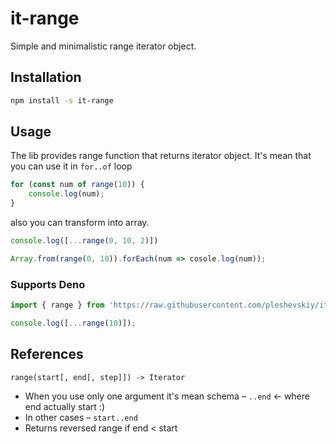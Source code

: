 # it-range

Simple and minimalistic range iterator object.


## Installation

```bash
npm install -s it-range
```


## Usage

The lib provides range function that returns iterator object.
It's mean that you can use it in `for..of` loop

```typescript
for (const num of range(10)) {
    console.log(num);
}
```

also you can transform into array.

```typescript
console.log([...range(0, 10, 2)])

Array.from(range(0, 10)).forEach(num => cosole.log(num));
```

### Supports Deno

```typescript
import { range } from 'https://raw.githubusercontent.com/pleshevskiy/it-range/main/mod.ts';

console.log([...range(10)]);
```

## References

```
range(start[, end[, step]]) -> Iterator
```

- When you use only one argument it's mean schema – `..end` ← where end actually start :)
- In other cases – `start..end`
- Returns reversed range if end < start
